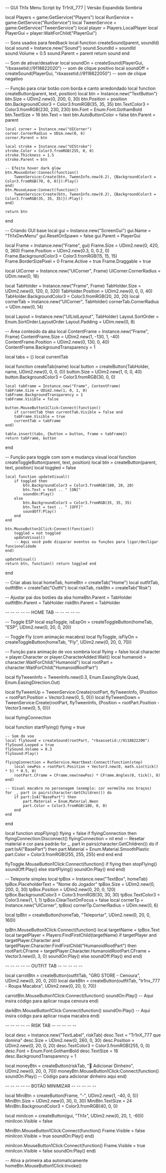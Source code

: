 -- GUI Th1x Menu Script by Tr1nX_777 | Versão Expandida Sombria

local Players = game:GetService("Players")
local RunService = game:GetService("RunService")
local TweenService = game:GetService("TweenService")
local player = Players.LocalPlayer
local PlayerGui = player:WaitForChild("PlayerGui")

-- Sons usados para feedback
local function createSound(parent, soundId)
    local sound = Instance.new("Sound")
    sound.SoundId = soundId
    sound.Volume = 0.5
    sound.Parent = parent
    return sound
end

-- Som de ativar/desativar
local soundOn = createSound(PlayerGui, "rbxassetid://9118822020")  -- som de clique positivo
local soundOff = createSound(PlayerGui, "rbxassetid://9118822050") -- som de clique negativo

-- Função para criar botão com borda e canto arredondado
local function createButton(parent, text, position)
    local btn = Instance.new("TextButton")
    btn.Size = UDim2.new(0, 200, 0, 30)
    btn.Position = position
    btn.BackgroundColor3 = Color3.fromRGB(35, 35, 35)
    btn.TextColor3 = Color3.fromRGB(230, 230, 230)
    btn.Font = Enum.Font.GothamBold
    btn.TextSize = 16
    btn.Text = text
    btn.AutoButtonColor = false
    btn.Parent = parent

    local corner = Instance.new("UICorner")
    corner.CornerRadius = UDim.new(0, 6)
    corner.Parent = btn

    local stroke = Instance.new("UIStroke")
    stroke.Color = Color3.fromRGB(255, 0, 0)
    stroke.Thickness = 1.5
    stroke.Parent = btn

    -- Efeito hover dark glow
    btn.MouseEnter:Connect(function()
        TweenService:Create(btn, TweenInfo.new(0.2), {BackgroundColor3 = Color3.fromRGB(70, 0, 0)}):Play()
    end)
    btn.MouseLeave:Connect(function()
        TweenService:Create(btn, TweenInfo.new(0.2), {BackgroundColor3 = Color3.fromRGB(35, 35, 35)}):Play()
    end)

    return btn
end

-- Criando GUI base
local gui = Instance.new("ScreenGui")
gui.Name = "Th1xDevMenu"
gui.ResetOnSpawn = false
gui.Parent = PlayerGui

local Frame = Instance.new("Frame", gui)
Frame.Size = UDim2.new(0, 420, 0, 360)
Frame.Position = UDim2.new(0.3, 0, 0.2, 0)
Frame.BackgroundColor3 = Color3.fromRGB(15, 15, 15)
Frame.BorderSizePixel = 0
Frame.Active = true
Frame.Draggable = true

local UICorner = Instance.new("UICorner", Frame)
UICorner.CornerRadius = UDim.new(0, 16)

local TabHolder = Instance.new("Frame", Frame)
TabHolder.Size = UDim2.new(0, 120, 0, 320)
TabHolder.Position = UDim2.new(0, 0, 0, 40)
TabHolder.BackgroundColor3 = Color3.fromRGB(20, 20, 20)
local cornerTab = Instance.new("UICorner", TabHolder)
cornerTab.CornerRadius = UDim.new(0, 14)

local Layout = Instance.new("UIListLayout", TabHolder)
Layout.SortOrder = Enum.SortOrder.LayoutOrder
Layout.Padding = UDim.new(0, 8)

-- Área conteúdo da aba
local ContentFrame = Instance.new("Frame", Frame)
ContentFrame.Size = UDim2.new(1, -130, 1, -40)
ContentFrame.Position = UDim2.new(0, 130, 0, 40)
ContentFrame.BackgroundTransparency = 1

local tabs = {}
local currentTab

local function createTab(name)
    local button = createButton(TabHolder, name, UDim2.new(0, 0, 0, 0))
    button.Size = UDim2.new(1, 0, 0, 40)
    button.BackgroundColor3 = Color3.fromRGB(30, 0, 0)
    
    local tabFrame = Instance.new("Frame", ContentFrame)
    tabFrame.Size = UDim2.new(1, 0, 1, 0)
    tabFrame.BackgroundTransparency = 1
    tabFrame.Visible = false
    
    button.MouseButton1Click:Connect(function()
        if currentTab then currentTab.Visible = false end
        tabFrame.Visible = true
        currentTab = tabFrame
    end)

    table.insert(tabs, {button = button, frame = tabFrame})
    return tabFrame, button
end

-- Função para toggle com som e mudança visual
local function createToggleButton(parent, text, position)
    local btn = createButton(parent, text, position)
    local toggled = false

    local function updateVisual()
        if toggled then
            btn.BackgroundColor3 = Color3.fromRGB(180, 20, 20)
            btn.Text = text .. " [ON]"
            soundOn:Play()
        else
            btn.BackgroundColor3 = Color3.fromRGB(35, 35, 35)
            btn.Text = text .. " [OFF]"
            soundOff:Play()
        end
    end

    btn.MouseButton1Click:Connect(function()
        toggled = not toggled
        updateVisual()
        -- Aqui você pode disparar eventos ou funções para ligar/desligar funcionalidade
    end)

    updateVisual()
    return btn, function() return toggled end
end

-- Criar abas
local homeTab, homeBtn = createTab("Home")
local outfitTab, outfitBtn = createTab("Outfit")
local riskTab, riskBtn = createTab("Risk")

-- Ajustar pai dos botões da aba
homeBtn.Parent = TabHolder
outfitBtn.Parent = TabHolder
riskBtn.Parent = TabHolder

-- -- -- -- -- HOME TAB -- -- -- -- --

-- Toggle ESP
local espToggle, isEspOn = createToggleButton(homeTab, "ESP", UDim2.new(0, 20, 0, 20))

-- Toggle Fly (com animação macabra)
local flyToggle, isFlyOn = createToggleButton(homeTab, "Fly", UDim2.new(0, 20, 0, 70))

-- Função para animação de voo sombria
local flying = false
local character = player.Character or player.CharacterAdded:Wait()
local humanoid = character:WaitForChild("Humanoid")
local rootPart = character:WaitForChild("HumanoidRootPart")

local flyTweenInfo = TweenInfo.new(0.3, Enum.EasingStyle.Quad, Enum.EasingDirection.Out)

local flyTweenUp = TweenService:Create(rootPart, flyTweenInfo, {Position = rootPart.Position + Vector3.new(0, 5, 0)})
local flyTweenDown = TweenService:Create(rootPart, flyTweenInfo, {Position = rootPart.Position - Vector3.new(0, 5, 0)})

local flyingConnection

local function startFlying()
    flying = true

    -- Som do voo
    local flySound = createSound(rootPart, "rbxassetid://9118822200")
    flySound.Looped = true
    flySound.Volume = 0.3
    flySound:Play()

    flyingConnection = RunService.Heartbeat:Connect(function(step)
        local newPos = rootPart.Position + Vector3.new(0, math.sin(tick() * 5) * 0.5, 0)
        rootPart.CFrame = CFrame.new(newPos) * CFrame.Angles(0, tick(), 0)
    end)

    -- Visual macabro no personagem (exemplo: cor vermelha nos braços)
    for _, part in pairs(character:GetChildren()) do
        if part:IsA("BasePart") then
            part.Material = Enum.Material.Neon
            part.Color = Color3.fromRGB(180, 0, 0)
        end
    end
end

local function stopFlying()
    flying = false
    if flyingConnection then
        flyingConnection:Disconnect()
        flyingConnection = nil
    end
    -- Resetar material e cor para padrão
    for _, part in pairs(character:GetChildren()) do
        if part:IsA("BasePart") then
            part.Material = Enum.Material.SmoothPlastic
            part.Color = Color3.fromRGB(255, 255, 255)
        end
    end
end

flyToggle.MouseButton1Click:Connect(function()
    if flying then
        stopFlying()
        soundOff:Play()
    else
        startFlying()
        soundOn:Play()
    end
end)

-- Teleporte simples
local tpBox = Instance.new("TextBox", homeTab)
tpBox.PlaceholderText = "Nome do Jogador"
tpBox.Size = UDim2.new(0, 200, 0, 30)
tpBox.Position = UDim2.new(0, 20, 0, 120)
tpBox.BackgroundColor3 = Color3.fromRGB(30, 30, 30)
tpBox.TextColor3 = Color3.new(1, 1, 1)
tpBox.ClearTextOnFocus = false
local cornerTp = Instance.new("UICorner", tpBox)
cornerTp.CornerRadius = UDim.new(0, 6)

local tpBtn = createButton(homeTab, "Teleportar", UDim2.new(0, 20, 0, 160))

tpBtn.MouseButton1Click:Connect(function()
    local targetName = tpBox.Text
    local targetPlayer = Players:FindFirstChild(targetName)
    if targetPlayer and targetPlayer.Character and targetPlayer.Character:FindFirstChild("HumanoidRootPart") then
        rootPart.CFrame = targetPlayer.Character.HumanoidRootPart.CFrame + Vector3.new(0, 3, 0)
        soundOn:Play()
    else
        soundOff:Play()
    end
end)

-- -- -- -- -- OUTFIT TAB -- -- -- -- --

local carrotBtn = createButton(outfitTab, "GRG STORE - Cenoura", UDim2.new(0, 20, 0, 20))
local darkBtn = createButton(outfitTab, "tr1nx_777 - Roupa Macabra", UDim2.new(0, 20, 0, 70))

carrotBtn.MouseButton1Click:Connect(function()
    soundOn:Play()
    -- Aqui insira código para aplicar roupa cenoura
end)

darkBtn.MouseButton1Click:Connect(function()
    soundOn:Play()
    -- Aqui insira código para aplicar roupa macabra
end)

-- -- -- -- -- RISK TAB -- -- -- -- --

local desc = Instance.new("TextLabel", riskTab)
desc.Text = "Tr1nX_777 que domina"
desc.Size = UDim2.new(0, 260, 0, 30)
desc.Position = UDim2.new(0, 20, 0, 20)
desc.TextColor3 = Color3.fromRGB(255, 0, 0)
desc.Font = Enum.Font.GothamBold
desc.TextSize = 16
desc.BackgroundTransparency = 1

local moneyBtn = createButton(riskTab, "💸 Adicionar Dinheiro", UDim2.new(0, 20, 0, 70))
moneyBtn.MouseButton1Click:Connect(function()
    soundOn:Play()
    -- Código para adicionar dinheiro aqui
end)

-- -- -- -- -- BOTÃO MINIMIZAR -- -- -- -- --

local MiniBtn = createButton(Frame, "-", UDim2.new(1, -40, 0, 5))
MiniBtn.Size = UDim2.new(0, 30, 0, 30)
MiniBtn.TextSize = 24
MiniBtn.BackgroundColor3 = Color3.fromRGB(40, 0, 0)

local miniIcon = createButton(gui, "Th1x", UDim2.new(0, 20, 1, -60))
miniIcon.Visible = false

MiniBtn.MouseButton1Click:Connect(function()
    Frame.Visible = false
    miniIcon.Visible = true
    soundOn:Play()
end)

miniIcon.MouseButton1Click:Connect(function()
    Frame.Visible = true
    miniIcon.Visible = false
    soundOn:Play()
end)

-- Ativa a primeira aba automaticamente
homeBtn.MouseButton1Click:Invoke()

